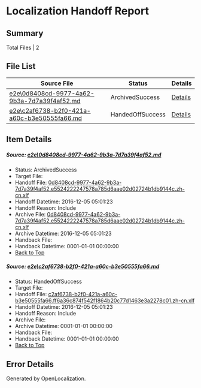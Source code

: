 # <a name='report-top'></a> Localization Handoff Report

## Summary
 Total Files | 2

## File List
 Source File | Status | Details 
 ----------- | ------ | ------- 
 [e2e\0d8408cd-9977-4a62-9b3a-7d7a39f4af52.md](https://github.com/OpenLocalizationTestOrg/ol-test0/blob/6e0e95f5233495983e03ee3ac651ac460ad1268a/e2e/0d8408cd-9977-4a62-9b3a-7d7a39f4af52.md) | ArchivedSuccess | [Details](#59794f78ad46ec44498f0e97faf4a8aae2c1399a1)
 [e2e\c2af6738-b2f0-421a-a60c-b3e50555fa66.md](https://github.com/OpenLocalizationTestOrg/ol-test0/blob/3a393556d319d652d5fb13e138a11867e5353539/e2e/c2af6738-b2f0-421a-a60c-b3e50555fa66.md) | HandedOffSuccess | [Details](#6e9673ebf663e9e5a528d7372347b6185eb9a8fd6)

## Item Details
##### <a name='59794f78ad46ec44498f0e97faf4a8aae2c1399a1'></a> Source: [e2e\0d8408cd-9977-4a62-9b3a-7d7a39f4af52.md](https://github.com/OpenLocalizationTestOrg/ol-test0/blob/6e0e95f5233495983e03ee3ac651ac460ad1268a/e2e/0d8408cd-9977-4a62-9b3a-7d7a39f4af52.md)
* Status: ArchivedSuccess
* Target File: 
* Handoff File: [0d8408cd-9977-4a62-9b3a-7d7a39f4af52.e5524222247578a785d6aae02d02724b1db9144c.zh-cn.xlf](https://github.com/OpenLocalizationTestOrg/ol-test0-handoff/blob/879e795176b3db513d2d3a3a2b41e2f47822fbb1/ol-handoff/OpenLocalizationTestOrg/ol-test0-zhcn/shujia/ht/0d8408cd-9977-4a62-9b3a-7d7a39f4af52.e5524222247578a785d6aae02d02724b1db9144c.zh-cn.xlf)
* Handoff Datetime: 2016-12-05 05:01:23
* Handoff Reason: Include
* Archive File: [0d8408cd-9977-4a62-9b3a-7d7a39f4af52.e5524222247578a785d6aae02d02724b1db9144c.zh-cn.xlf](https://github.com/OpenLocalizationTestOrg/ol-test0-handoff/blob/681377873b72a15ddd82d05e3c7cb17caa8c7961/ol-archive/OpenLocalizationTestOrg/ol-test0-zhcn/shujia/ht/0d8408cd-9977-4a62-9b3a-7d7a39f4af52.e5524222247578a785d6aae02d02724b1db9144c.zh-cn.xlf)
* Archive Datetime: 2016-12-05 05:01:23
* Handback File: 
* Handback Datetime: 0001-01-01 00:00:00
* [Back to Top](#report-top)

##### <a name='6e9673ebf663e9e5a528d7372347b6185eb9a8fd6'></a> Source: [e2e\c2af6738-b2f0-421a-a60c-b3e50555fa66.md](https://github.com/OpenLocalizationTestOrg/ol-test0/blob/3a393556d319d652d5fb13e138a11867e5353539/e2e/c2af6738-b2f0-421a-a60c-b3e50555fa66.md)
* Status: HandedOffSuccess
* Target File: 
* Handoff File: [c2af6738-b2f0-421a-a60c-b3e50555fa66.ff6a36c874f542f1864b20c77d1463e3a2278c01.zh-cn.xlf](https://github.com/OpenLocalizationTestOrg/ol-test0-handoff/blob/879e795176b3db513d2d3a3a2b41e2f47822fbb1/ol-handoff/OpenLocalizationTestOrg/ol-test0-zhcn/shujia/ht/c2af6738-b2f0-421a-a60c-b3e50555fa66.ff6a36c874f542f1864b20c77d1463e3a2278c01.zh-cn.xlf)
* Handoff Datetime: 2016-12-05 05:01:23
* Handoff Reason: Include
* Archive File: 
* Archive Datetime: 0001-01-01 00:00:00
* Handback File: 
* Handback Datetime: 0001-01-01 00:00:00
* [Back to Top](#report-top)


## Error Details

Generated by OpenLocalization.
